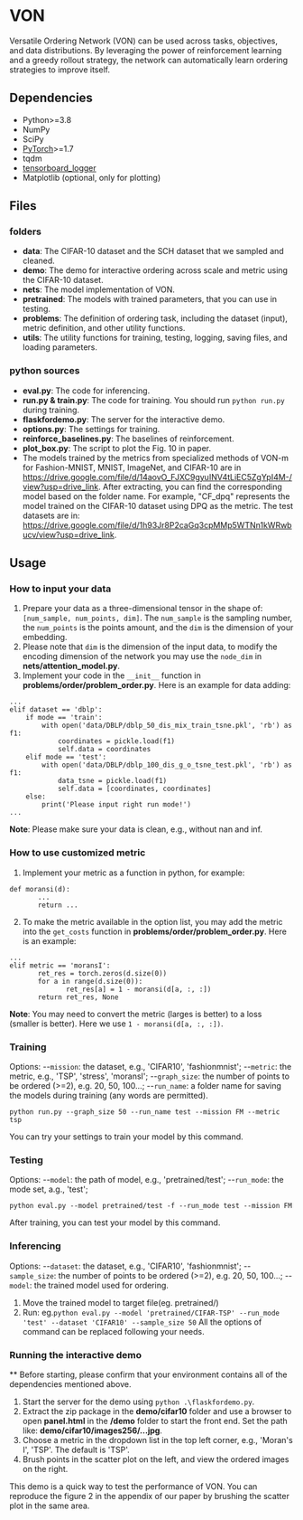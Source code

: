 
# VON
Versatile Ordering Network (VON) can be used across tasks, objectives, and data distributions. By leveraging the power of reinforcement learning and a greedy rollout strategy, the network can automatically learn ordering strategies to improve itself.

## Dependencies

* Python>=3.8
* NumPy
* SciPy
* [PyTorch](http://pytorch.org/)>=1.7
* tqdm
* [tensorboard_logger](https://github.com/TeamHG-Memex/tensorboard_logger)
* Matplotlib (optional, only for plotting)

## Files
### folders
* **data**: The CIFAR-10 dataset and the SCH dataset that we sampled and cleaned.
* **demo**: The demo for interactive ordering across scale and metric using the CIFAR-10 dataset.
* **nets**: The model implementation of VON.
* **pretrained**: The models with trained parameters, that you can use in testing.
* **problems**: The definition of ordering task, including the dataset (input), metric definition, and other utility functions.
* **utils**: The utility functions for training, testing, logging, saving files, and loading parameters.

### python sources
* **eval.py**: The code for inferencing.
* **run.py & train.py**: The code for training. You should run ```python run.py``` during training.
* **flaskfordemo.py**: The server for the interactive demo.
* **options.py**: The settings for training.
* **reinforce_baselines.py**: The baselines of reinforcement.
* **plot_box.py**: The script to plot the Fig. 10 in paper.
* The models trained by the metrics from specialized methods of VON-m for Fashion-MNIST, MNIST, ImageNet, and CIFAR-10 are in https://drive.google.com/file/d/14aovO_FJXC9gyuINV4tLiEC5ZgYpI4M-/view?usp=drive_link. After extracting, you can find the corresponding model based on the folder name. For example, "CF_dpq" represents the model trained on the CIFAR-10 dataset using DPQ as the metric. The test datasets are in: https://drive.google.com/file/d/1h93Jr8P2caGq3cpMMp5WTNn1kWRwbucv/view?usp=drive_link.


## Usage

### How to input your data

1. Prepare your data as a three-dimensional tensor in the shape of: ```[num_sample, num_points, dim]```. The ```num_sample``` is the sampling number, the ```num_points``` is the points amount, and the ```dim``` is the dimension of your embedding.
2. Please note that ```dim``` is the dimension of the input data, to modify the encoding dimension of the network you may use the ```node_dim``` in **nets/attention_model.py**.
3. Implement your code in the ```__init__``` function in **problems/order/problem_order.py**. Here is an example for data adding:
```commandline
...
elif dataset == 'dblp':
	if mode == 'train':
	    with open('data/DBLP/dblp_50_dis_mix_train_tsne.pkl', 'rb') as f1:
			coordinates = pickle.load(f1)
			self.data = coordinates 
	elif mode == 'test':
		with open('data/DBLP/dblp_100_dis_g_o_tsne_test.pkl', 'rb') as f1:
			data_tsne = pickle.load(f1)
			self.data = [coordinates, coordinates]
	else:
		print('Please input right run mode!')
...
```
**Note**: Please make sure your data is clean, e.g., without nan and inf.

### How to use customized metric
1. Implement your metric as a function in python, for example:
```commandline
def moransi(d):
       ...
       return ...
```

2. To make the metric available in the option list, you may add the metric into the ```get_costs``` function in **problems/order/problem_order.py**. Here is an example:
```commandline
...
elif metric == 'moransI':
       ret_res = torch.zeros(d.size(0))
       for a in range(d.size(0)):
              ret_res[a] = 1 - moransi(d[a, :, :])
       return ret_res, None
```
**Note**: You may need to convert the metric (larges is better) to a loss (smaller is better). Here we use ```1 - moransi(d[a, :, :])```.

### Training
Options:
--```mission```: the dataset, e.g.,  'CIFAR10', 'fashionmnist';
--```metric```: the metric, e.g., 'TSP', 'stress', 'moransI';
--```graph_size```: the number of points to be ordered (>=2), e.g. 20, 50, 100...;
--```run_name```: a folder name for saving the models during training (any words are permitted).

```commandline
python run.py --graph_size 50 --run_name test --mission FM --metric tsp
```
You can try your settings to train your model by this command.

### Testing
Options:
--```model```: the path of model, e.g., 'pretrained/test';
--```run_mode```: the mode set, a.g., 'test';
```commandline
python eval.py --model pretrained/test -f --run_mode test --mission FM
```
After training, you can test your model by this command.

### Inferencing
Options:
--```dataset```: the dataset, e.g.,  'CIFAR10', 'fashionmnist';
--```sample_size```: the number of points to be ordered (>=2), e.g. 20, 50, 100...;
--```model```: the trained model used for ordering.

1. Move the trained model to target file(eg. pretrained/)
2. Run: eg.``` python eval.py --model 'pretrained/CIFAR-TSP' --run_mode 'test' --dataset 'CIFAR10' --sample_size 50 ```
All the options of command can be replaced following your needs.

### Running the interactive demo
** Before starting, please confirm that your environment contains all of the dependencies mentioned above.
1. Start the server for the demo using ```python .\flaskfordemo.py```.
2. Extract the zip package in the **demo/cifar10** folder and use a browser to open **panel.html** in the **/demo** folder to start the front end. Set the path like: **demo/cifar10/images256/...jpg**.
3. Choose a metric in the dropdown list in the top left corner, e.g., 'Moran's I', 'TSP'. The default is 'TSP'.
4. Brush points in the scatter plot on the left, and view the ordered images on the right.
   
This demo is a quick way to test the performance of VON. You can reproduce the figure 2 in the appendix of our paper by brushing the scatter plot in the same area.
